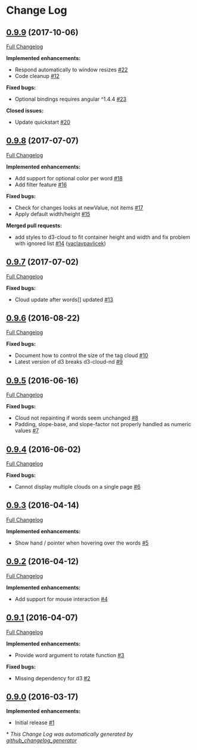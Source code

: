 # Change Log

## [0.9.9](https://github.com/grtjn/d3-cloud-ng/tree/0.9.9) (2017-10-06)
[Full Changelog](https://github.com/grtjn/d3-cloud-ng/compare/0.9.8...0.9.9)

**Implemented enhancements:**

- Respond automatically to window resizes [\#22](https://github.com/grtjn/d3-cloud-ng/issues/22)
- Code cleanup [\#12](https://github.com/grtjn/d3-cloud-ng/issues/12)

**Fixed bugs:**

- Optional bindings requires angular ^1.4.4 [\#23](https://github.com/grtjn/d3-cloud-ng/issues/23)

**Closed issues:**

- Update quickstart [\#20](https://github.com/grtjn/d3-cloud-ng/issues/20)

## [0.9.8](https://github.com/grtjn/d3-cloud-ng/tree/0.9.8) (2017-07-07)
[Full Changelog](https://github.com/grtjn/d3-cloud-ng/compare/0.9.7...0.9.8)

**Implemented enhancements:**

- Add support for optional color per word [\#18](https://github.com/grtjn/d3-cloud-ng/issues/18)
- Add filter feature [\#16](https://github.com/grtjn/d3-cloud-ng/issues/16)

**Fixed bugs:**

- Check for changes looks at newValue, not items [\#17](https://github.com/grtjn/d3-cloud-ng/issues/17)
- Apply default width/height [\#15](https://github.com/grtjn/d3-cloud-ng/issues/15)

**Merged pull requests:**

- add styles to d3-cloud to fit container height and width and fix problem with ignored list [\#14](https://github.com/grtjn/d3-cloud-ng/pull/14) ([vaclavpavlicek](https://github.com/vaclavpavlicek))

## [0.9.7](https://github.com/grtjn/d3-cloud-ng/tree/0.9.7) (2017-07-02)
[Full Changelog](https://github.com/grtjn/d3-cloud-ng/compare/0.9.6...0.9.7)

**Fixed bugs:**

- Cloud update after words\[\] updated [\#13](https://github.com/grtjn/d3-cloud-ng/issues/13)

## [0.9.6](https://github.com/grtjn/d3-cloud-ng/tree/0.9.6) (2016-08-22)
[Full Changelog](https://github.com/grtjn/d3-cloud-ng/compare/0.9.5...0.9.6)

**Fixed bugs:**

- Document how to control the size of the tag cloud [\#10](https://github.com/grtjn/d3-cloud-ng/issues/10)
- Latest version of d3 breaks d3-cloud-nd [\#9](https://github.com/grtjn/d3-cloud-ng/issues/9)

## [0.9.5](https://github.com/grtjn/d3-cloud-ng/tree/0.9.5) (2016-06-16)
[Full Changelog](https://github.com/grtjn/d3-cloud-ng/compare/0.9.4...0.9.5)

**Fixed bugs:**

- Cloud not repainting if words seem unchanged [\#8](https://github.com/grtjn/d3-cloud-ng/issues/8)
- Padding, slope-base, and slope-factor not properly handled as numeric values [\#7](https://github.com/grtjn/d3-cloud-ng/issues/7)

## [0.9.4](https://github.com/grtjn/d3-cloud-ng/tree/0.9.4) (2016-06-02)
[Full Changelog](https://github.com/grtjn/d3-cloud-ng/compare/0.9.3...0.9.4)

**Fixed bugs:**

- Cannot display multiple clouds on a single page [\#6](https://github.com/grtjn/d3-cloud-ng/issues/6)

## [0.9.3](https://github.com/grtjn/d3-cloud-ng/tree/0.9.3) (2016-04-14)
[Full Changelog](https://github.com/grtjn/d3-cloud-ng/compare/0.9.2...0.9.3)

**Implemented enhancements:**

- Show hand / pointer when hovering over the words [\#5](https://github.com/grtjn/d3-cloud-ng/issues/5)

## [0.9.2](https://github.com/grtjn/d3-cloud-ng/tree/0.9.2) (2016-04-12)
[Full Changelog](https://github.com/grtjn/d3-cloud-ng/compare/0.9.1...0.9.2)

**Implemented enhancements:**

- Add support for mouse interaction [\#4](https://github.com/grtjn/d3-cloud-ng/issues/4)

## [0.9.1](https://github.com/grtjn/d3-cloud-ng/tree/0.9.1) (2016-04-07)
[Full Changelog](https://github.com/grtjn/d3-cloud-ng/compare/0.9.0...0.9.1)

**Implemented enhancements:**

- Provide word argument to rotate function [\#3](https://github.com/grtjn/d3-cloud-ng/issues/3)

**Fixed bugs:**

- Missing dependency for d3 [\#2](https://github.com/grtjn/d3-cloud-ng/issues/2)

## [0.9.0](https://github.com/grtjn/d3-cloud-ng/tree/0.9.0) (2016-03-17)
**Implemented enhancements:**

- Initial release [\#1](https://github.com/grtjn/d3-cloud-ng/issues/1)



\* *This Change Log was automatically generated by [github_changelog_generator](https://github.com/skywinder/Github-Changelog-Generator)*